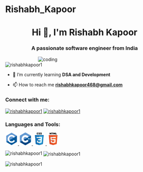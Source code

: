 # Rishabh_Kapoor
<h1 align="center">Hi 👋, I'm Rishabh Kapoor</h1>
<h3 align="center">A passionate software engineer from India</h3>
<img align="right" alt="coding" width="400" src="https://camo.githubusercontent.com/7de37139d0b4c1ce40865e799b446c0e963a3dd8fb68d239707237c40604fa3d/68747470733a2f2f63646e2e6472696262626c652e636f6d2f75736572732f3733303730332f73637265656e73686f74732f363538313234332f6176656e746f2e676966">
 
<p align="left"> <img src="https://komarev.com/ghpvc/?username=rishabhkapoor1&label=Profile%20views&color=0e75b6&style=flat" alt="rishabhkapoor1" /> </p>

- 🌱 I’m currently learning **DSA and Development**

- 📫 How to reach me **rishabhkapoor468@gmail.com**

<h3 align="left">Connect with me:</h3>
<p align="left">
<a href="https://linkedin.com/in/rishabhkapoor1" target="blank"><img align="center" src="https://raw.githubusercontent.com/rahuldkjain/github-profile-readme-generator/master/src/images/icons/Social/linked-in-alt.svg" alt="rishabhkapoor1" height="30" width="40" /></a>
<a href="https://www.leetcode.com/rishabhkapoor1" target="blank"><img align="center" src="https://raw.githubusercontent.com/rahuldkjain/github-profile-readme-generator/master/src/images/icons/Social/leet-code.svg" alt="rishabhkapoor1" height="30" width="40" /></a>
</p>

<h3 align="left">Languages and Tools:</h3>
<p align="left"> <a href="https://www.cprogramming.com/" target="_blank" rel="noreferrer"> <img src="https://raw.githubusercontent.com/devicons/devicon/master/icons/c/c-original.svg" alt="c" width="40" height="40"/> </a> <a href="https://www.w3schools.com/cpp/" target="_blank" rel="noreferrer"> <img src="https://raw.githubusercontent.com/devicons/devicon/master/icons/cplusplus/cplusplus-original.svg" alt="cplusplus" width="40" height="40"/> </a> <a href="https://www.w3schools.com/css/" target="_blank" rel="noreferrer"> <img src="https://raw.githubusercontent.com/devicons/devicon/master/icons/css3/css3-original-wordmark.svg" alt="css3" width="40" height="40"/> </a> <a href="https://www.w3.org/html/" target="_blank" rel="noreferrer"> <img src="https://raw.githubusercontent.com/devicons/devicon/master/icons/html5/html5-original-wordmark.svg" alt="html5" width="40" height="40"/> </a> </p>

<p><img align="left" src="https://github-readme-stats.vercel.app/api/top-langs?username=rishabhkapoor1&show_icons=true&locale=en&layout=compact" alt="rishabhkapoor1" /></p>

<p>&nbsp;<img align="center" src="https://github-readme-stats.vercel.app/api?username=rishabhkapoor1&show_icons=true&locale=en" alt="rishabhkapoor1" /></p>

<p><img align="center" src="https://github-readme-streak-stats.herokuapp.com/?user=rishabhkapoor1&" alt="rishabhkapoor1" /></p>
